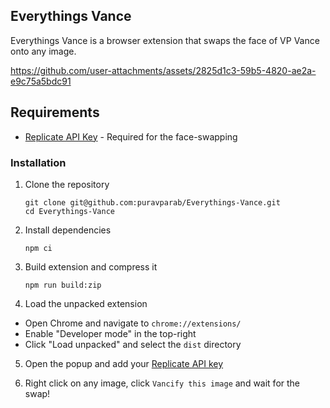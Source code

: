## Everythings Vance

Everythings Vance is a browser extension that swaps the face of VP Vance onto any image.

https://github.com/user-attachments/assets/2825d1c3-59b5-4820-ae2a-e9c75a5bdc91

## Requirements

- [Replicate API Key](https://replicate.com/account/api-tokens) - Required for the face-swapping

### Installation

1. Clone the repository
	```
	git clone git@github.com:puravparab/Everythings-Vance.git
	cd Everythings-Vance
	```

2. Install dependencies
	```
	npm ci
	```

3. Build extension and compress it
	```
	npm run build:zip
	```

4. Load the unpacked extension
- Open Chrome and navigate to `chrome://extensions/`
- Enable "Developer mode" in the top-right
- Click "Load unpacked" and select the `dist` directory

5. Open the popup and add your [Replicate API key](https://replicate.com/account/api-tokens)

6. Right click on any image, click `Vancify this image` and wait for the swap!
